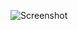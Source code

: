 ![Screenshot](https://raw.githubusercontent.com/Cryakl/Ultimate-RAT-Collection/refs/heads/main/GhostVoice/GhostVoice%201.0/Screenshot.png)
